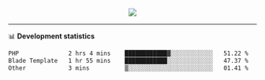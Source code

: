 <h3 align="center">
  <a href="https://github.com/hwalker928">
      <img src="https://github-profile-trophy.vercel.app/?username=hwalker928&no-bg=true&no-frame=true">
  </a>
</h3>


<hr>

📊 **Development statistics**

<!--START_SECTION:waka-->

```txt
PHP              2 hrs 4 mins    ████████████▓░░░░░░░░░░░░   51.22 %
Blade Template   1 hr 55 mins    ████████████░░░░░░░░░░░░░   47.37 %
Other            3 mins          ▒░░░░░░░░░░░░░░░░░░░░░░░░   01.41 %
```

<!--END_SECTION:waka-->

